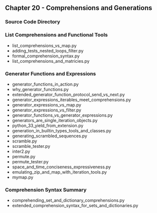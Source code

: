 ## Chapter 20 - Comprehensions and Generations

### Source Code Directory

### List Comprehensions and Functional Tools
* list\_comprehensions\_vs\_map.py
* adding\_tests\_nested\_loops\_filter.py
* formal\_comprehension\_syntax.py
* list\_comprehensions\_and\_matricies.py

### Generator Functions and Expressions
* generator\_functions\_in\_action.py
* why\_generator\_functions.py
* extended\_generator\_function\_protocol\_send\_vs\_next.py
* generator\_expressions\_iterables\_meet\_comprehensions.py
* generator\_expressions\_vs\_map.py
* generator\_expressions\_vs\_filter.py
* generator\_functions\_vs\_generator\_expressions.py
* generators\_are\_single\_iteration\_objects.py
* python\_33\_yield\_from\_extension.py
* generation\_in\_builtin\_types\_tools\_and\_classes.py
* generating\_scrambled\_sequences.py
* scramble.py
* scramble\_tester.py
* inter2.py
* permute.py
* permute\_tester.py
* space\_and\_time\_conciseness\_expressiveness.py
* emulating\_zip\_and\_map\_with\_iteration\_tools.py
* mymap.py

### Comprehension Syntax Summary
* comprehending\_set\_and\_dictionary\_comprehensions.py
* extended\_comprehension\_syntax\_for\_sets\_and\_dictionaries.py

